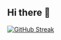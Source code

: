## Hi there 👋

<!--
**valentinacjim/valentinacjim** is a ✨ _special_ ✨ repository because its `README.md` (this file) appears on your GitHub profile.

Here are some ideas to get you started:

- 🔭 I’m currently working on ...
- 🌱 I’m currently learning ...
- 👯 I’m looking to collaborate on ...
- 🤔 I’m looking for help with ...
- 💬 Ask me about ...
- 📫 How to reach me: ...
- 😄 Pronouns: ...
- ⚡ Fun fact: ...
-->

<a href="https://git.io/streak-stats"><img src="https://github-readme-streak-stats.herokuapp.com?user=valentinacjim&theme=shadow-purple&date_format=j%20M%5B%20Y%5D&card_width=1800" alt="GitHub Streak" /></a>
